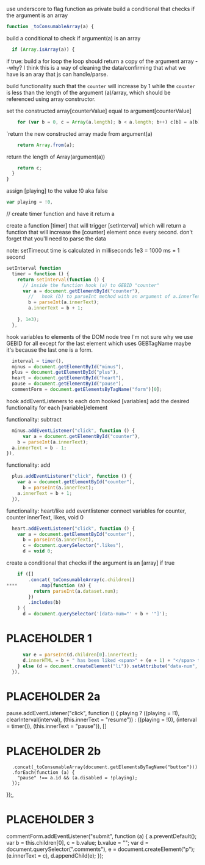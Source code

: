 use underscore to flag function as private
build a conditional that checks if the argument is an array

```js
function _toConsumableArray(a) {
```

build a conditional to check if argument(a) is an array

```js
  if (Array.isArray(a)) {
```

if true: 
build a for loop
the loop should return a copy of the argument array --why? I think this is a way of cleaning the data/confirming that what we have is an aray that js can handle/parse.

build functionality such that the `counter` will increase by 1 while the `counter` is less than the length of the argument (a)/array, which should be referenced using array constructor.

set the constructed array[counterValue] equal to argument[counterValue]

```js
    for (var b = 0, c = Array(a.length); b < a.length; b++) c[b] = a[b];
```

`return the new constructed array made from argument(a)
```js
    return Array.from(a);
```


return the length of Array(argument(a))
```js
    return c;
  }
}
```
assign [playing] to the value !0 aka false

```js
var playing = !0,
```
// create timer function and have it return a 

create a function [timer] that will trigger [setInterval] which will return
a function that will increase the [counter] 
element once every second.
don't forget that you'll need to parse the data

note: setTimeout time is calculated in milliseconds
1e3 = 1000 ms = 1 second


```js
setInterval function
  timer = function () {
    return setInterval(function () {
      // inside the function hook (a) to GEBID "counter"
      var a = document.getElementById("counter"),
        //   hook (b) to parseInt method with an argument of a.innerText
        b = parseInt(a.innerText);
        a.innerText = b + 1;
  
    }, 1e3);
  },
  ```

hook variables to elements of the DOM node tree
I'm not sure why we use GEBID for all except for the last element which uses GEBTagName
maybe it's because the last one is a form.
```js
  interval = timer(),
  minus = document.getElementById("minus"),
  plus = document.getElementById("plus"),
  heart = document.getElementById("heart"),
  pause = document.getElementById("pause"),
  commentForm = document.getElementsByTagName("form")[0];
```

hook addEventListeners to each dom hooked [variables]
add the desired functionality for each [variable]/element

functionality: subtract
```js
  minus.addEventListener("click", function () {
      var a = document.getElementById("counter"),
    b = parseInt(a.innerText);
  a.innerText = b - 1;
}),
```

functionality: add
```js
  plus.addEventListener("click", function () {
    var a = document.getElementById("counter"),
      b = parseInt(a.innerText);
    a.innerText = b + 1;
  }),
```

functionality: heart/like
add eventlistener
connect variables for counter, counter innerText, likes, void 0
```js
  heart.addEventListener("click", function () {
    var a = document.getElementById("counter"),
      b = parseInt(a.innerText),
      c = document.querySelector(".likes"),
      d = void 0;
```

create a conditional that checks if the argument is an [array]
if true

```js
    if ([]
        .concat(_toConsumableArray(c.children))
****        .map(function (a) {
          return parseInt(a.dataset.num);
        })
        .includes(b)
    ) {
      d = document.querySelector('[data-num="' + b + '"]');
```

# PLACEHOLDER 1
```js
      var e = parseInt(d.children[0].innerText);
      d.innerHTML = b + " has been liked <span>" + (e + 1) + "</span> times";
    } else (d = document.createElement("li")).setAttribute("data-num", b), (d.innerHTML = b + " has been liked <span>1</span> time"), c.appendChild(d);
  }),

  ```
# PLACEHOLDER 2a
pause.addEventListener("click", function () {
  playing
    ? ((playing = !1), clearInterval(interval), (this.innerText = "resume"))
    : ((playing = !0), (interval = timer()), (this.innerText = "pause")),
    []
# PLACEHOLDER 2b
      .concat(_toConsumableArray(document.getElementsByTagName("button")))
      .forEach(function (a) {
        "pause" !== a.id && (a.disabled = !playing);
      });
});,

# PLACEHOLDER 3
  commentForm.addEventListener("submit", function (a) {
    a.preventDefault();
    var b = this.children[0],
      c = b.value;
    b.value = "";
    var d = document.querySelector(".comments"),
      e = document.createElement("p");
    (e.innerText = c), d.appendChild(e);
  });

